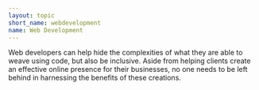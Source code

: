 ```yaml
---
layout: topic
short_name: webdevelopment
name: Web Development
---
```


Web developers can help hide the complexities of what they are able to weave using code, but also be inclusive. Aside from helping clients create an effective online presence for their businesses, no one needs to be left behind in harnessing the benefits of these creations.